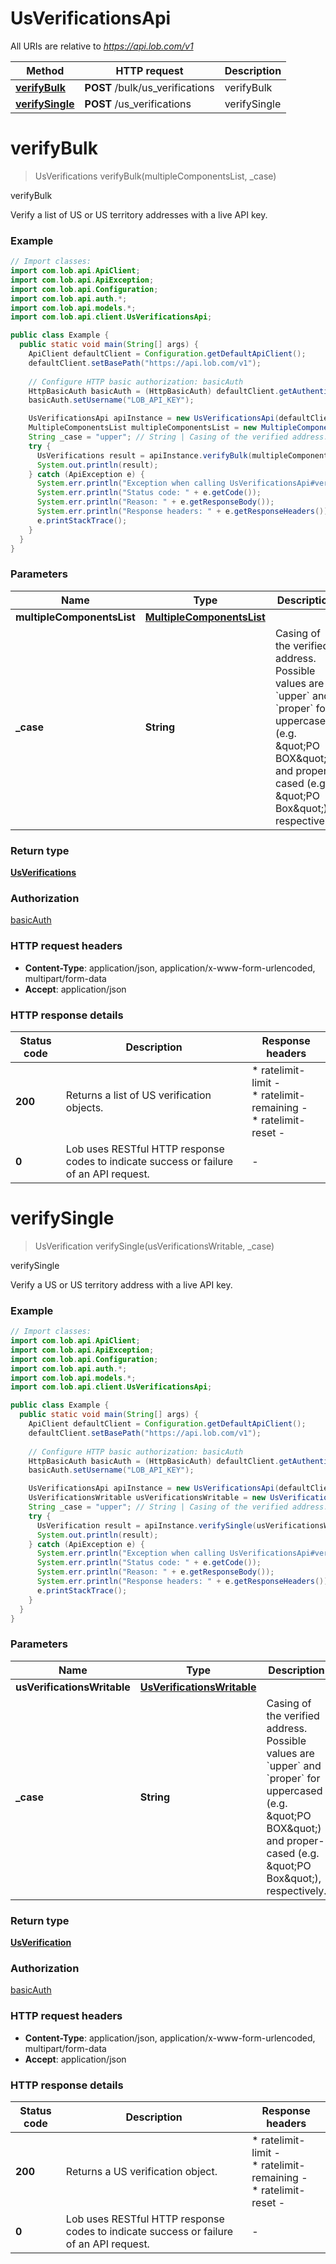 # UsVerificationsApi

All URIs are relative to *https://api.lob.com/v1*

Method | HTTP request | Description
------------- | ------------- | -------------
[**verifyBulk**](UsVerificationsApi.md#verifyBulk) | **POST** /bulk/us_verifications | verifyBulk
[**verifySingle**](UsVerificationsApi.md#verifySingle) | **POST** /us_verifications | verifySingle


<a name="verifyBulk"></a>
# **verifyBulk**
> UsVerifications verifyBulk(multipleComponentsList, _case)

verifyBulk

Verify a list of US or US territory addresses with a live API key.

### Example
```java
// Import classes:
import com.lob.api.ApiClient;
import com.lob.api.ApiException;
import com.lob.api.Configuration;
import com.lob.api.auth.*;
import com.lob.api.models.*;
import com.lob.api.client.UsVerificationsApi;

public class Example {
  public static void main(String[] args) {
    ApiClient defaultClient = Configuration.getDefaultApiClient();
    defaultClient.setBasePath("https://api.lob.com/v1");
    
    // Configure HTTP basic authorization: basicAuth
    HttpBasicAuth basicAuth = (HttpBasicAuth) defaultClient.getAuthentication("basicAuth");
    basicAuth.setUsername("LOB_API_KEY");

    UsVerificationsApi apiInstance = new UsVerificationsApi(defaultClient);
    MultipleComponentsList multipleComponentsList = new MultipleComponentsList(); // MultipleComponentsList | 
    String _case = "upper"; // String | Casing of the verified address. Possible values are `upper` and `proper` for uppercased (e.g. \"PO BOX\") and proper-cased (e.g. \"PO Box\"), respectively.
    try {
      UsVerifications result = apiInstance.verifyBulk(multipleComponentsList, _case);
      System.out.println(result);
    } catch (ApiException e) {
      System.err.println("Exception when calling UsVerificationsApi#verifyBulk");
      System.err.println("Status code: " + e.getCode());
      System.err.println("Reason: " + e.getResponseBody());
      System.err.println("Response headers: " + e.getResponseHeaders());
      e.printStackTrace();
    }
  }
}
```

### Parameters

Name | Type | Description  | Notes
------------- | ------------- | ------------- | -------------
 **multipleComponentsList** | [**MultipleComponentsList**](MultipleComponentsList.md)|  |
 **_case** | **String**| Casing of the verified address. Possible values are &#x60;upper&#x60; and &#x60;proper&#x60; for uppercased (e.g. \&quot;PO BOX\&quot;) and proper-cased (e.g. \&quot;PO Box\&quot;), respectively. | [optional] [default to upper] [enum: upper, proper]

### Return type

[**UsVerifications**](UsVerifications.md)

### Authorization

[basicAuth](../README.md#basicAuth)

### HTTP request headers

 - **Content-Type**: application/json, application/x-www-form-urlencoded, multipart/form-data
 - **Accept**: application/json

### HTTP response details
| Status code | Description | Response headers |
|-------------|-------------|------------------|
**200** | Returns a list of US verification objects. |  * ratelimit-limit -  <br>  * ratelimit-remaining -  <br>  * ratelimit-reset -  <br>  |
**0** | Lob uses RESTful HTTP response codes to indicate success or failure of an API request. |  -  |

<a name="verifySingle"></a>
# **verifySingle**
> UsVerification verifySingle(usVerificationsWritable, _case)

verifySingle

Verify a US or US territory address with a live API key.

### Example
```java
// Import classes:
import com.lob.api.ApiClient;
import com.lob.api.ApiException;
import com.lob.api.Configuration;
import com.lob.api.auth.*;
import com.lob.api.models.*;
import com.lob.api.client.UsVerificationsApi;

public class Example {
  public static void main(String[] args) {
    ApiClient defaultClient = Configuration.getDefaultApiClient();
    defaultClient.setBasePath("https://api.lob.com/v1");
    
    // Configure HTTP basic authorization: basicAuth
    HttpBasicAuth basicAuth = (HttpBasicAuth) defaultClient.getAuthentication("basicAuth");
    basicAuth.setUsername("LOB_API_KEY");

    UsVerificationsApi apiInstance = new UsVerificationsApi(defaultClient);
    UsVerificationsWritable usVerificationsWritable = new UsVerificationsWritable(); // UsVerificationsWritable | 
    String _case = "upper"; // String | Casing of the verified address. Possible values are `upper` and `proper` for uppercased (e.g. \"PO BOX\") and proper-cased (e.g. \"PO Box\"), respectively.
    try {
      UsVerification result = apiInstance.verifySingle(usVerificationsWritable, _case);
      System.out.println(result);
    } catch (ApiException e) {
      System.err.println("Exception when calling UsVerificationsApi#verifySingle");
      System.err.println("Status code: " + e.getCode());
      System.err.println("Reason: " + e.getResponseBody());
      System.err.println("Response headers: " + e.getResponseHeaders());
      e.printStackTrace();
    }
  }
}
```

### Parameters

Name | Type | Description  | Notes
------------- | ------------- | ------------- | -------------
 **usVerificationsWritable** | [**UsVerificationsWritable**](UsVerificationsWritable.md)|  |
 **_case** | **String**| Casing of the verified address. Possible values are &#x60;upper&#x60; and &#x60;proper&#x60; for uppercased (e.g. \&quot;PO BOX\&quot;) and proper-cased (e.g. \&quot;PO Box\&quot;), respectively. | [optional] [default to upper] [enum: upper, proper]

### Return type

[**UsVerification**](UsVerification.md)

### Authorization

[basicAuth](../README.md#basicAuth)

### HTTP request headers

 - **Content-Type**: application/json, application/x-www-form-urlencoded, multipart/form-data
 - **Accept**: application/json

### HTTP response details
| Status code | Description | Response headers |
|-------------|-------------|------------------|
**200** | Returns a US verification object. |  * ratelimit-limit -  <br>  * ratelimit-remaining -  <br>  * ratelimit-reset -  <br>  |
**0** | Lob uses RESTful HTTP response codes to indicate success or failure of an API request. |  -  |

